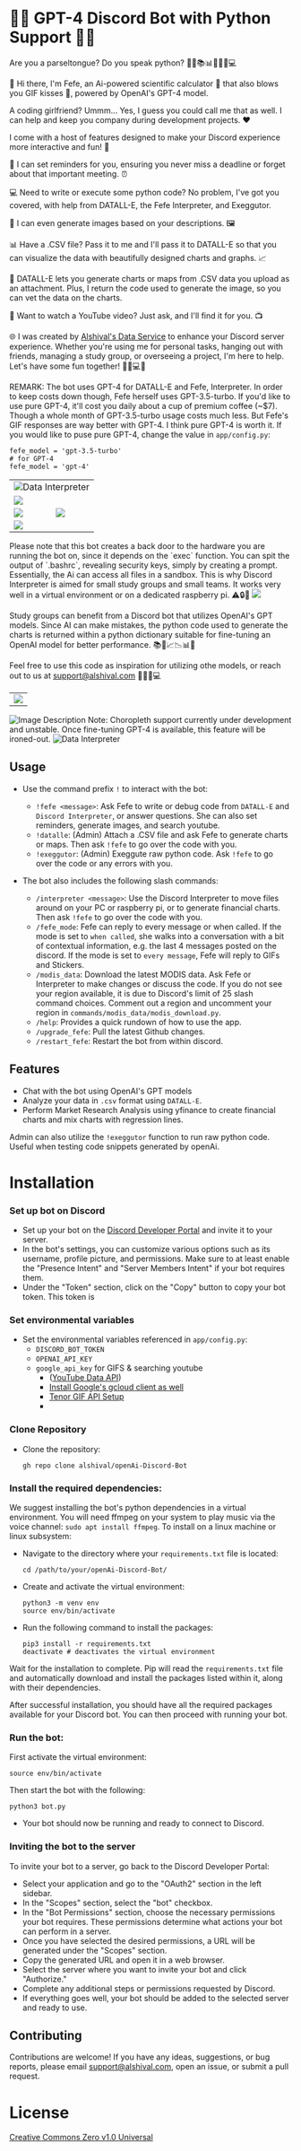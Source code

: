 # 🤖🔥 GPT-4 Discord Bot with Python Support 🐍🚀

Are you a parseltongue? Do you speak python? 🐍🔥📚📊⏰🎵🌟💻

🤩 Hi there, I'm Fefe, an Ai-powered scientific calculator 🧮 that also blows you GIF kisses 💋, powered by OpenAI's GPT-4 model. 

A coding girlfriend? Ummm... Yes, I guess you could call me that as well. I can help and keep you company during development projects. ❤️

I come with a host of features designed to make your Discord experience more interactive and fun! 🎉

🔔 I can set reminders for you, ensuring you never miss a deadline or forget about that important meeting. ⏰

💻 Need to write or execute some python code? No problem, I've got you covered, with help from DATALL-E, the Fefe Interpreter, and Exeggutor.

🎨 I can even generate images based on your descriptions. 🖼️

📊 Have a .CSV file? Pass it to me and I'll pass it to DATALL-E so that you can visualize the data with beautifully designed charts and graphs. 📈

🧮 DATALL-E lets you generate charts or maps from .CSV data you upload as an attachment. Plus, I return the code used to generate the image, so you can vet the data on the charts.

🎥 Want to watch a YouTube video? Just ask, and I'll find it for you. 📺

🌐 I was created by [Alshival's Data Service](https://alshival.com) to enhance your Discord server experience. Whether you're using me for personal tasks, hanging out with friends, managing a study group, or overseeing a project, I'm here to help. Let's have some fun together! 🌟🚀💻🎉

REMARK: The bot uses GPT-4 for DATALL-E and Fefe, Interpreter. In order to keep costs down though, Fefe herself uses GPT-3.5-turbo.
If you'd like to use pure GPT-4, it'll cost you daily about a cup of premium coffee (~$7). Though a whole month of GPT-3.5-turbo usage costs much less. But Fefe's GIF responses are way better with GPT-4. I think pure GPT-4 is worth it. If you would like to puse pure GPT-4, change the value in `app/config.py`:
```
fefe_model = 'gpt-3.5-turbo'
# for GPT-4
fefe_model = 'gpt-4'
```

<html>
<body>
    <table style="width: 100%;" cellspacing="0" cellpadding="0">
                <tr>
            <td colspan="2" style="width: 100%;">
                <img src="https://github.com/alshival/gpt4-Discord-Bot/blob/main/app/meta/fractal%20(1).png?raw=True" alt="Data Interpreter">
            </td>
        </tr>
        <tr>
            <td style="width: 100%;" colspan="2">
                <img src="https://github.com/alshival/gpt4-Discord-Bot/blob/main/app/meta/Screenshot%202023-08-15%201.04.52%20AM.png?raw=True">
            </td>
        </tr>
        <tr>
            <td style="width: 50%;">
                <img src="https://github.com/alshival/gpt4-Discord-Bot/blob/main/app/meta/Screenshot%202023-08-17%208.40.42%20PM.png?raw=True">
            </td>
            <td style="width: 50%;">
                <img src="https://github.com/alshival/gpt4-Discord-Bot/blob/main/app/meta/Screenshot%202023-08-17%208.51.14%20PM.png?raw=True">
            </td>
        </tr>
        <tr>
            <td style="width: 100%" colspan="2">
                <img src="https://github.com/alshival/gpt4-Discord-Bot/blob/main/app/meta/Screenshot%202023-08-19%2012.20.50%20AM.png?raw=True">
            </td>
        </tr>
    </table>
</body>

</html>
Please note that this bot creates a back door to the hardware you are running the bot on, since it depends on the `exec` function. You can spit the output of `.bashrc`, revealing security keys, simply by creating a prompt. Essentially, the Ai can access all files in a sandbox. This is why Discord Interpreter is aimed for small study groups and small teams. It works very well in a virtual environment or on a dedicated raspberry pi. ⚠️🔒🔐

<img src="https://github.com/alshival/gpt4-Discord-Bot/blob/main/app/meta/Screenshot%202023-08-04%204.48.30%20PM%20(1).png?raw=True">

Study groups can benefit from a Discord bot that utilizes OpenAI's GPT models. Since AI can make mistakes, the python code used to generate the charts is returned within a python dictionary suitable for fine-tuning an OpenAI model for better performance. 📚🤖📈📉📊📝

Feel free to use this code as inspiration for utilizing othe models, or reach out to us at [support@alshival.com](mailto:support@alshival.com) 🌟📩🚀💻

<html>
<body>
    <table style="width: 100%;" cellspacing="0" cellpadding="0">
        <tr>
            <td style="width: 100%;" colspan="2;">
                <img src="https://github.com/alshival/gpt4-Discord-Bot/blob/main/app/meta/Screenshot%202023-08-14%207.09.46%20PM.png?raw=True">
            </td>
        </tr>
    </table>
</body>
</html>

<img src="https://github.com/alshival/gpt4-Discord-Bot/blob/main/app/meta/Screenshot%202023-08-12%205.00.36%20AM.png?raw=True" alt="Image Description">
Note: Choropleth support currently under development and unstable. Once fine-tuning GPT-4 is available, this feature will be ironed-out.
<img src="https://github.com/alshival/gpt4-Discord-Bot/blob/main/app/meta/Screenshot%202023-08-09%204.32.11%20AM.png?raw=True" alt="Data Interpreter">

## Usage

- Use the command prefix `!` to interact with the bot:

  - `!fefe <message>`: Ask Fefe to write or debug code from `DATALL-E` and `Discord Interpreter`, or answer questions. She can also set reminders, generate images, and search youtube.
  - `!datalle`: (Admin) Attach a .CSV file and ask Fefe to generate charts or maps. Then ask `!fefe` to go over the code with you.
  - `!exeggutor`: (Admin) Exeggute raw python code. Ask `!fefe` to go over the code or any errors with you.
- The bot also includes the following slash commands:
  - `/interpreter <message>`: Use the Discord Interpreter to move files around on your PC or raspberry pi, or to generate financial charts. Then ask `!fefe` to go over the code with you.
  - `/fefe_mode`: Fefe can reply to every message or when called. If the mode is set to `when called`, she walks into a conversation with a bit of contextual information, e.g. the last 4 messages posted on the discord. If the mode is set to `every message`, Fefe will reply to GIFs and Stickers.
  - `/modis_data`: Download the latest MODIS data. Ask Fefe or Interpreter to make changes or discuss the code. If you do not see your region available, it is due to Discord's limit of 25 slash command choices. Comment out a region and uncomment your region in `commands/modis_data/modis_download.py`.
  - `/help`: Provides a quick rundown of how to use the app.
  - `/upgrade_fefe`: Pull the latest Github changes.
  - `/restart_fefe`: Restart the bot from within discord.

## Features

- Chat with the bot using OpenAI's GPT models
- Analyze your data in `.csv` format using `DATALL-E`.
- Perform Market Research Analysis using yfinance to create financial charts and mix charts with regression lines.

Admin can also utilize the `!exeggutor` function to run raw python code. Useful when testing code snippets generated by openAi.

# Installation
### Set up bot on Discord
- Set up your bot on the [Discord Developer Portal](https://discord.com/developers/applications) and invite it to your server.
- In the bot's settings, you can customize various options such as its username, profile picture, and permissions. Make sure to at least enable the "Presence Intent" and "Server Members Intent" if your bot requires them.
- Under the "Token" section, click on the "Copy" button to copy your bot token. This token is

### Set environmental variables
- Set the environmental variables referenced in `app/config.py`:
   - `DISCORD_BOT_TOKEN`
   - `OPENAI_API_KEY`
   - `google_api_key` for GIFS & searching youtube
       - ([YouTube Data API](https://developers.google.com/youtube/v3/getting-started))
       - [Install Google's gcloud client as well](https://cloud.google.com/docs/authentication/provide-credentials-adc#how-to)
       - [Tenor GIF API Setup](https://developers.google.com/tenor/guides/quickstart)
       -    
### Clone Repository
- Clone the repository:

   ```shell
   gh repo clone alshival/openAi-Discord-Bot
   ```

### Install the required dependencies:
We suggest installing the bot's python dependencies in a virtual environment. You will need ffmpeg on your system to play music via the voice channel: `sudo apt install ffmpeg`.
To install on a linux machine or linux subsystem:

  - Navigate to the directory where your `requirements.txt` file is located:
     ```shell
     cd /path/to/your/openAi-Discord-Bot/
     ```
     
  - Create and activate the virtual environment:
     ```
     python3 -m venv env
     source env/bin/activate
     ```

  - Run the following command to install the packages:
     ```shell
     pip3 install -r requirements.txt
     deactivate # deactivates the virtual environment
     ```
   
Wait for the installation to complete. Pip will read the `requirements.txt` file and automatically download and install the packages listed within it, along with their dependencies.

After successful installation, you should have all the required packages available for your Discord bot. You can then proceed with running your bot.

### Run the bot:
First activate the virtual environment:
 ```shell
 source env/bin/activate
 ```

 Then start the bot with the following:
  ```shell
  python3 bot.py
  ```

- Your bot should now be running and ready to connect to Discord.

### Inviting the bot to the server
To invite your bot to a server, go back to the Discord Developer Portal:
- Select your application and go to the "OAuth2" section in the left sidebar.
- In the "Scopes" section, select the "bot" checkbox.
- In the "Bot Permissions" section, choose the necessary permissions your bot requires. These permissions determine what actions your bot can perform in a server.
- Once you have selected the desired permissions, a URL will be generated under the "Scopes" section.
- Copy the generated URL and open it in a web browser.
- Select the server where you want to invite your bot and click "Authorize."
- Complete any additional steps or permissions requested by Discord.
- If everything goes well, your bot should be added to the selected server and ready to use.

## Contributing

Contributions are welcome! If you have any ideas, suggestions, or bug reports, please email [support@alshival.com](mailto:support@alshival.com?subject=openAI%20Discord%20Bot), open an issue, or submit a pull request.

# License

[Creative Commons Zero v1.0 Universal](LICENSE)
